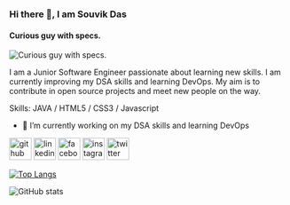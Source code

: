 ### Hi there 👋, I am Souvik Das
#### Curious guy with specs.
![Curious guy with specs.](https://twitter.com/souvikstwt/header_photo)

I am a Junior Software Engineer passionate about learning new skills. I am currently improving my DSA skills and learning DevOps. My aim is to contribute in open source projects and meet new people on the way.

Skills: JAVA / HTML5 / CSS3 / Javascript

- 🔭 I’m currently working on my DSA skills and learning DevOps 


[<img src='https://cdn.jsdelivr.net/npm/simple-icons@3.0.1/icons/github.svg' alt='github' height='40'>](https://github.com/whyucode)  [<img src='https://cdn.jsdelivr.net/npm/simple-icons@3.0.1/icons/linkedin.svg' alt='linkedin' height='40'>](https://www.linkedin.com/in/souvik-das-a09a04197/)  [<img src='https://cdn.jsdelivr.net/npm/simple-icons@3.0.1/icons/facebook.svg' alt='facebook' height='40'>](https://www.facebook.com/100027633947214)  [<img src='https://cdn.jsdelivr.net/npm/simple-icons@3.0.1/icons/instagram.svg' alt='instagram' height='40'>](https://www.instagram.com/dr0nser/)  [<img src='https://cdn.jsdelivr.net/npm/simple-icons@3.0.1/icons/twitter.svg' alt='twitter' height='40'>](https://twitter.com/souvikstwt)  

[![Top Langs](https://github-readme-stats.vercel.app/api/top-langs/?username=whyucode)](https://github.com/anuraghazra/github-readme-stats)

![GitHub stats](https://github-readme-stats.vercel.app/api?username=whyucode&show_icons=true)  

